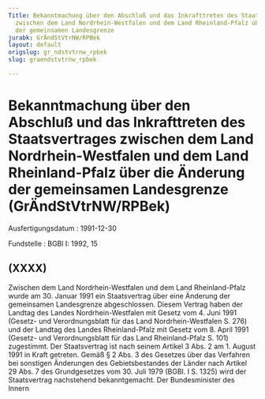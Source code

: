 ```yaml
---
Title: Bekanntmachung über den Abschluß und das Inkrafttreten des Staatsvertrages
  zwischen dem Land Nordrhein-Westfalen und dem Land Rheinland-Pfalz über die Änderung
  der gemeinsamen Landesgrenze
jurabk: GrÄndStVtrNW/RPBek
layout: default
origslug: gr_ndstvtrnw_rpbek
slug: graendstvtrnw_rpbek

---
```


# Bekanntmachung über den Abschluß und das Inkrafttreten des Staatsvertrages zwischen dem Land Nordrhein-Westfalen und dem Land Rheinland-Pfalz über die Änderung der gemeinsamen Landesgrenze (GrÄndStVtrNW/RPBek)

Ausfertigungsdatum
:   1991-12-30

Fundstelle
:   BGBl I: 1992, 15

## (XXXX)

Zwischen dem Land Nordrhein-Westfalen und dem Land Rheinland-Pfalz
wurde am 30. Januar 1991 ein Staatsvertrag über eine Änderung der
gemeinsamen Landesgrenze abgeschlossen. Diesem Vertrag haben der
Landtag des Landes Nordrhein-Westfalen mit Gesetz vom 4. Juni 1991
(Gesetz- und Verordnungsblatt für das Land Nordrhein-Westfalen S. 276)
und der Landtag des Landes Rheinland-Pfalz mit Gesetz vom 8. April
1991 (Gesetz- und Verordnungsblatt für das Land Rheinland-Pfalz S.
101) zugestimmt. Der Staatsvertrag ist nach seinem Artikel 3 Abs. 2 am
1\. August 1991 in Kraft getreten.
Gemäß § 2 Abs. 3 des Gesetzes über das Verfahren bei sonstigen
Änderungen des Gebietsbestandes der Länder nach Artikel 29 Abs. 7 des
Grundgesetzes vom 30. Juli 1979 (BGBl. I S. 1325) wird der
Staatsvertrag nachstehend bekanntgemacht.
Der Bundesminister des Innern

